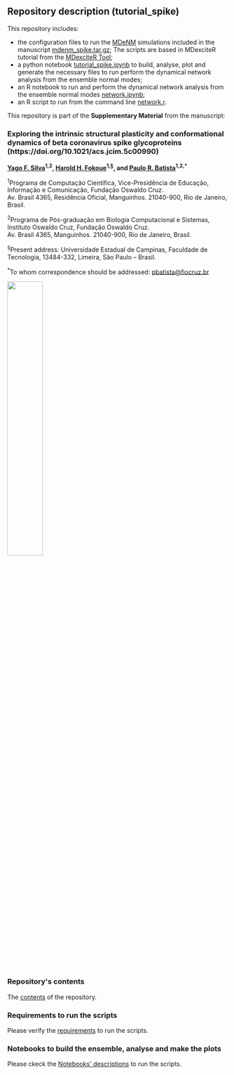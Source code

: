 ## Repository description (tutorial_spike)
This repository includes:
- the configuration files to run the [MDeNM](https://doi.org/10.1021/acs.jctc.2c00599) simulations included in the manuscript [mdenm_spike.tar.gz](mdenm_spike.tar.gz); The scripts are based in MDexciteR tutorial from the [MDexciteR Tool](https://github.com/mcosta27/MDexciteR);
- a python notebook [tutorial_spike.ipynb](tutorial_spike.ipynb) to build, analyse, plot and generate the necessary files to run perform the dynamical network analysis from the ensemble normal modes;
- an R notebook to run and perform the dynamical network analysis from the ensemble normal modes [network.ipynb](network.ipynb);
- an R script to run from the command line [network.r](network.r).

This repository is part of the **Supplementary Material** from the manuscript:
<!DOCTYPE html>
<html lang="en">
<body>

  <h3>Exploring the intrinsic structural plasticity and conformational dynamics of beta coronavirus spike glycoproteins (https://doi.org/10.1021/acs.jcim.5c00990)</h3>
  
  <p>
    <strong>
      <a href="https://orcid.org/0000-0002-0221-2992" target="_blank">Yago F. Silva</a><sup>1,2</sup>, 
      <a href="https://orcid.org/0000-0002-3629-5345" target="_blank">Harold H. Fokoue</a><sup>1,§</sup>, 
      and 
      <a href="https://orcid.org/0000-0003-3292-8247" target="_blank">Paulo R. Batista</a><sup>1,2,*</sup>
    </strong>
  </p>

  <p>
    <sup>1</sup>Programa de Computação Científica, Vice-Presidência de Educação, Informação e Comunicação, Fundação Oswaldo Cruz.<br>
    Av. Brasil 4365, Residência Oficial, Manguinhos. 21040-900, Rio de Janeiro, Brasil.
  </p>

  <p>
    <sup>2</sup>Programa de Pós-graduação em Biologia Computacional e Sistemas, Instituto Oswaldo Cruz, Fundação Oswaldo Cruz.<br>
    Av. Brasil 4365, Manguinhos. 21040-900, Rio de Janeiro, Brasil.
  </p>

  <p>
    <sup>§</sup>Present address: Universidade Estadual de Campinas, Faculdade de Tecnologia, 13484-332, Limeira, São Paulo – Brasil.
  </p>

  <p>
    <sup>*</sup>To whom correspondence should be addressed: <a href="mailto:pbatista@fiocruz.br">pbatista@fiocruz.br</a>
  </p>
</body>
</html>
<p align="left">
<img src="cluster.gif" width="40%">
</p>

### Repository's contents
The [contents](contents.md) of the repository.

### Requirements to run the scripts
Please verify the [requirements](requirements.md) to run the scripts.

### Notebooks to build the ensemble, analyse and make the plots

Please ckeck the [Notebooks' descriptions](notebook.md) to run the scripts.

